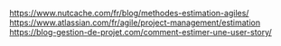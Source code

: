 https://www.nutcache.com/fr/blog/methodes-estimation-agiles/
https://www.atlassian.com/fr/agile/project-management/estimation
https://blog-gestion-de-projet.com/comment-estimer-une-user-story/
